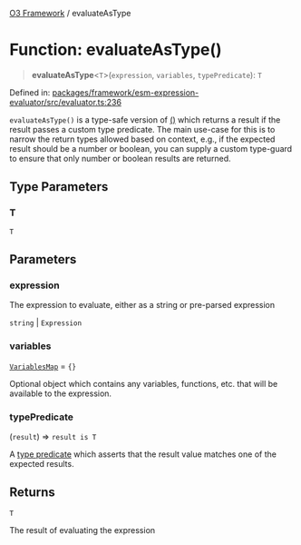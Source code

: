 [O3 Framework](../API.md) / evaluateAsType

# Function: evaluateAsType()

> **evaluateAsType**\<`T`\>(`expression`, `variables`, `typePredicate`): `T`

Defined in: [packages/framework/esm-expression-evaluator/src/evaluator.ts:236](https://github.com/openmrs/openmrs-esm-core/blob/main/packages/framework/esm-expression-evaluator/src/evaluator.ts#L236)

`evaluateAsType()` is a type-safe version of [()](evaluate.md) which returns a result if the result
passes a custom type predicate. The main use-case for this is to narrow the return types allowed based on
context, e.g., if the expected result should be a number or boolean, you can supply a custom type-guard
to ensure that only number or boolean results are returned.

## Type Parameters

### T

`T`

## Parameters

### expression

The expression to evaluate, either as a string or pre-parsed expression

`string` | `Expression`

### variables

[`VariablesMap`](../type-aliases/VariablesMap.md) = `{}`

Optional object which contains any variables, functions, etc. that will be available to
 the expression.

### typePredicate

(`result`) => `result is T`

A [type predicate](https://www.typescriptlang.org/docs/handbook/2/narrowing.html#using-type-predicates)
 which asserts that the result value matches one of the expected results.

## Returns

`T`

The result of evaluating the expression
